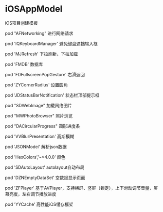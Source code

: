 # iOSAppModel
iOS项目创建模板


pod "AFNetworking"
进行网络请求

pod 'IQKeyboardManager'
避免键盘遮挡输入框

pod 'MJRefresh'
下拉刷新，下拉加载

pod 'FMDB'
数据库

pod 'FDFullscreenPopGesture'
右滑返回

pod 'ZYCornerRadius'
设置圆角

pod 'JDStatusBarNotification'
状态栏顶部提示框

pod "SDWebImage"
加载网络图片

pod "MWPhotoBrowser"
照片浏览

pod "DACircularProgress"
圆形进度条

pod 'VVBlurPresentation'
高斯模糊

pod 'JSONModel'
解析json数据

pod 'HexColors’,’~>4.0.0’
颜色

pod 'SDAutoLayout'
autolayout自动布局

pod 'DZNEmptyDataSet'
空数据显示页面

pod 'ZFPlayer'
基于AVPlayer，支持横屏、竖屏（锁定），上下滑动调节音量，屏幕亮度，左右调节播放进度

pod 'YYCache'
高性能iOS缓存框架






